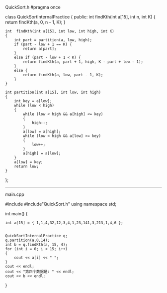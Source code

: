 QuickSort.h
#pragma once

class  QuickSortInternalPractice
{
public:
    int  findKth(int a[15], int n, int K)
    {
        return findKth(a, 0, n - 1, K);
    }

    int  findKth(int a[15], int low, int high, int K)
    {
        int part = partition(a, low, high);
        if (part - low + 1 == K) {
            return a[part];
        }
        else if (part - low + 1 < K) {
            return findKth(a, part + 1, high, K - part + low - 1);
        }
        else {
            return findKth(a, low, part - 1, K);
        }
    }

    int partition(int a[15], int low, int high)
    {
        int key = a[low];
        while (low < high)
        {
            while (low < high && a[high] <= key)
            {
                high--;
            }
            a[low] = a[high];
            while (low < high && a[low] >= key)
            {
                low++;
            }
            a[high] = a[low];
        }
        a[low] = key;
        return low;
    }

};

----------------------------------------------
main.cpp

#include<iostream>
#include"QuickSort.h"
using namespace std;

int main()
{
	
	int a[15] = { 1,1,4,32,12,3,4,1,23,141,3,213,1,4,6 };

	
	QuickSortInternalPractice q;
	q.partition(a,0,14);
	int b = q.findKth(a, 15, 4);
	for (int i = 0; i < 15; i++)
	{
		cout << a[i] << " ";
	}
	cout << endl;
	cout << "第四个数据是: " << endl;
	cout << b << endl;
}



